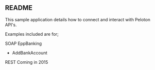 ## README

This sample application details how to connect and interact with Peloton API's.

Examples included are for;

SOAP
EppBanking
- AddBankAccount

REST
Coming in 2015
